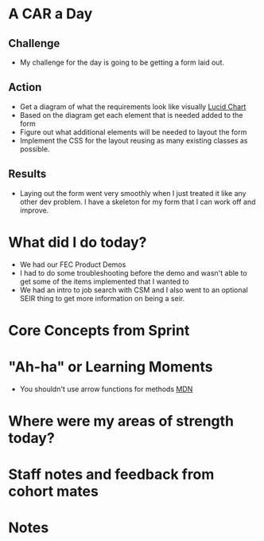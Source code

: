 # A CAR a Day

## Challenge
- My challenge for the day is going to be getting a form laid out.

## Action
- Get a diagram of what the requirements look like visually [Lucid Chart]()
- Based on the diagram get each element that is needed added to the form
- Figure out what additional elements will be needed to layout the form
- Implement the CSS for the layout reusing as many existing classes as possible.

## Results
- Laying out the form went very smoothly when I just treated it like any other dev problem. I have a skeleton for my form that I can work off and improve.




# What did I do today?
- We had our FEC Product Demos
- I had to do some troubleshooting before the demo and wasn't able to get some of the items implemented that I wanted to
- We had an intro to job search with CSM and I also went to an optional SEIR thing to get more information on being a seir.



# Core Concepts from Sprint



# "Ah-ha" or Learning Moments
- You shouldn't use arrow functions for methods [MDN](https://developer.mozilla.org/en-US/docs/Web/JavaScript/Reference/Functions/Arrow_functions)



# Where were my areas of strength today?



# Staff notes and feedback from cohort mates



# Notes